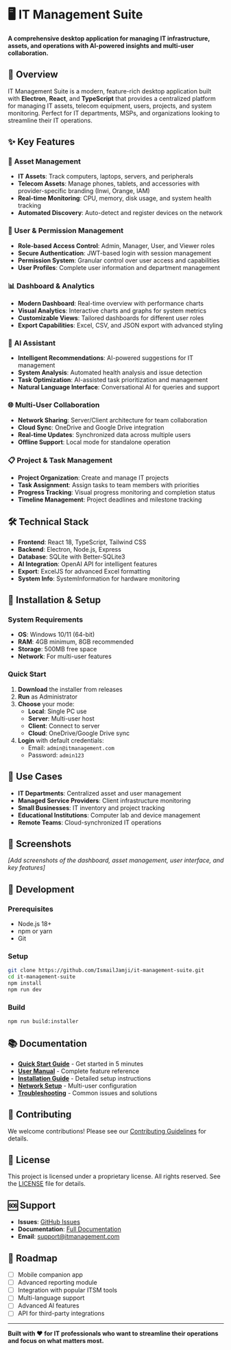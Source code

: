 # 🖥️ IT Management Suite

**A comprehensive desktop application for managing IT infrastructure, assets, and operations with AI-powered insights and multi-user collaboration.**

## 🚀 Overview

IT Management Suite is a modern, feature-rich desktop application built with **Electron**, **React**, and **TypeScript** that provides a centralized platform for managing IT assets, telecom equipment, users, projects, and system monitoring. Perfect for IT departments, MSPs, and organizations looking to streamline their IT operations.

## ✨ Key Features

### 🏢 **Asset Management**
- **IT Assets**: Track computers, laptops, servers, and peripherals
- **Telecom Assets**: Manage phones, tablets, and accessories with provider-specific branding (Inwi, Orange, IAM)
- **Real-time Monitoring**: CPU, memory, disk usage, and system health tracking
- **Automated Discovery**: Auto-detect and register devices on the network

### 👥 **User & Permission Management**
- **Role-based Access Control**: Admin, Manager, User, and Viewer roles
- **Secure Authentication**: JWT-based login with session management
- **Permission System**: Granular control over user access and capabilities
- **User Profiles**: Complete user information and department management

### 📊 **Dashboard & Analytics**
- **Modern Dashboard**: Real-time overview with performance charts
- **Visual Analytics**: Interactive charts and graphs for system metrics
- **Customizable Views**: Tailored dashboards for different user roles
- **Export Capabilities**: Excel, CSV, and JSON export with advanced styling

### 🤖 **AI Assistant**
- **Intelligent Recommendations**: AI-powered suggestions for IT management
- **System Analysis**: Automated health analysis and issue detection
- **Task Optimization**: AI-assisted task prioritization and management
- **Natural Language Interface**: Conversational AI for queries and support

### 🌐 **Multi-User Collaboration**
- **Network Sharing**: Server/Client architecture for team collaboration
- **Cloud Sync**: OneDrive and Google Drive integration
- **Real-time Updates**: Synchronized data across multiple users
- **Offline Support**: Local mode for standalone operation

### 📋 **Project & Task Management**
- **Project Organization**: Create and manage IT projects
- **Task Assignment**: Assign tasks to team members with priorities
- **Progress Tracking**: Visual progress monitoring and completion status
- **Timeline Management**: Project deadlines and milestone tracking

## 🛠️ Technical Stack

- **Frontend**: React 18, TypeScript, Tailwind CSS
- **Backend**: Electron, Node.js, Express
- **Database**: SQLite with Better-SQLite3
- **AI Integration**: OpenAI API for intelligent features
- **Export**: ExcelJS for advanced Excel formatting
- **System Info**: SystemInformation for hardware monitoring

## 🚀 Installation & Setup

### System Requirements
- **OS**: Windows 10/11 (64-bit)
- **RAM**: 4GB minimum, 8GB recommended
- **Storage**: 500MB free space
- **Network**: For multi-user features

### Quick Start
1. **Download** the installer from releases
2. **Run** as Administrator
3. **Choose** your mode:
   - **Local**: Single PC use
   - **Server**: Multi-user host
   - **Client**: Connect to server
   - **Cloud**: OneDrive/Google Drive sync
4. **Login** with default credentials:
   - Email: `admin@itmanagement.com`
   - Password: `admin123`

## 🌟 Use Cases

- **IT Departments**: Centralized asset and user management
- **Managed Service Providers**: Client infrastructure monitoring
- **Small Businesses**: IT inventory and project tracking
- **Educational Institutions**: Computer lab and device management
- **Remote Teams**: Cloud-synchronized IT operations

## 📱 Screenshots

*[Add screenshots of the dashboard, asset management, user interface, and key features]*

## 🔧 Development

### Prerequisites
- Node.js 18+
- npm or yarn
- Git

### Setup
```bash
git clone https://github.com/IsmailJamji/it-management-suite.git
cd it-management-suite
npm install
npm run dev
```

### Build
```bash
npm run build:installer
```

## 📚 Documentation

- **[Quick Start Guide](docs/QUICK_START_GUIDE.md)** - Get started in 5 minutes
- **[User Manual](docs/USER_MANUAL.md)** - Complete feature reference
- **[Installation Guide](docs/INSTALLATION_GUIDE.md)** - Detailed setup instructions
- **[Network Setup](docs/NETWORK_SETUP_GUIDE.md)** - Multi-user configuration
- **[Troubleshooting](docs/TROUBLESHOOTING_FAQ.md)** - Common issues and solutions

## 🤝 Contributing

We welcome contributions! Please see our [Contributing Guidelines](CONTRIBUTING.md) for details.

## 📄 License

This project is licensed under a proprietary license. All rights reserved. See the [LICENSE](LICENSE) file for details.

## 🆘 Support

- **Issues**: [GitHub Issues](https://github.com/IsmailJamji/it-management-suite/issues)
- **Documentation**: [Full Documentation](docs/)
- **Email**: support@itmanagement.com

## 🎯 Roadmap

- [ ] Mobile companion app
- [ ] Advanced reporting module
- [ ] Integration with popular ITSM tools
- [ ] Multi-language support
- [ ] Advanced AI features
- [ ] API for third-party integrations

---

**Built with ❤️ for IT professionals who want to streamline their operations and focus on what matters most.**